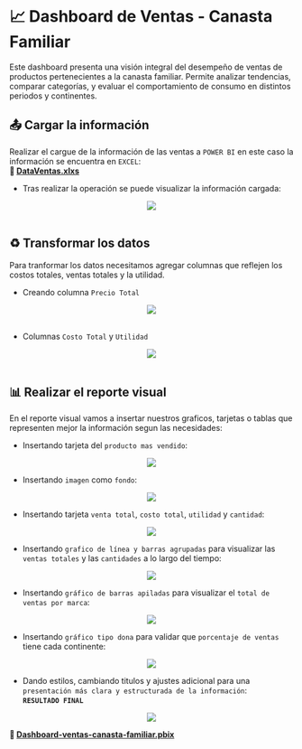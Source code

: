 # :chart_with_upwards_trend: Dashboard de Ventas - Canasta Familiar
Este dashboard presenta una visión integral del desempeño de ventas de productos pertenecientes a la canasta familiar. Permite analizar tendencias, comparar categorías, y evaluar el comportamiento de consumo en distintos periodos y continentes.

## :outbox_tray: Cargar la información
Realizar el cargue de la información de las ventas a `POWER BI` en este caso la información se encuentra en `EXCEL`:  
**:link: [DataVentas.xlxs](https://raw.githubusercontent.com/WilliamLopez663/Dashboard-de-Ventas-Canasta-Familiar/main/assets/docs/DataVentasPBI.xlxs)**

- Tras realizar la operación se puede visualizar la información cargada:
<div align="center">
  <img  src="https://raw.githubusercontent.com/WilliamLopez663/Dashboard-de-Ventas-Canasta-Familiar/main/assets/images/informacion-cargada.PNG">
</div>
<br>

## :recycle: Transformar los datos
Para tranformar los datos necesitamos agregar columnas que reflejen los costos totales, ventas totales y la utilidad.

- Creando columna `Precio Total`
<div align="center">
  <img  src="https://raw.githubusercontent.com/WilliamLopez663/Dashboard-de-Ventas-Canasta-Familiar/main/assets/images/columna-precio-total.PNG">
</div>  
<br>

- Columnas `Costo Total` y `Utilidad`
<div align="center">
  <img  src="https://raw.githubusercontent.com/WilliamLopez663/Dashboard-de-Ventas-Canasta-Familiar/main/assets/images/columna-costo-total-y-utilidad.PNG">
</div>
<br>

## :bar_chart: Realizar el reporte visual
En el reporte visual vamos a insertar nuestros graficos, tarjetas o tablas que representen mejor la información segun las necesidades:

- Insertando tarjeta del `producto mas vendido`:
<div align="center">
  <img  src="https://raw.githubusercontent.com/WilliamLopez663/Dashboard-de-Ventas-Canasta-Familiar/main/assets/images/insertando-tarjeta-producto-mas-vendido.PNG">
</div>

- Insertando `imagen` como `fondo`:
<div align="center">
  <img  src="https://raw.githubusercontent.com/WilliamLopez663/Dashboard-de-Ventas-Canasta-Familiar/main/assets/images/insertar-imagen-como-fondo.PNG">
</div>

- Insertando tarjeta `venta total`, `costo total`, `utilidad` y `cantidad`:
<div align="center">
  <img  src="https://raw.githubusercontent.com/WilliamLopez663/Dashboard-de-Ventas-Canasta-Familiar/main/assets/images/insertando-tarjeta-venta-total-costo-total-utilidad-cantidad.PNG">
</div>

- Insertando `grafico de línea y barras agrupadas` para visualizar las `ventas totales` y las `cantidades` a lo largo del tiempo:
<div align="center">
  <img  src="https://raw.githubusercontent.com/WilliamLopez663/Dashboard-de-Ventas-Canasta-Familiar/main/assets/images/insertando-grafico-de-barras-agrupadas.PNG">
</div>

- Insertando `gráfico de barras apiladas` para visualizar el `total de ventas por marca`:
<div align="center">
  <img  src="https://raw.githubusercontent.com/WilliamLopez663/Dashboard-de-Ventas-Canasta-Familiar/main/assets/images/insertar-grafico-barras-apiladas.PNG">
</div>

- Insertando `gráfico tipo dona` para validar que `porcentaje de ventas` tiene cada continente:
<div align="center">
  <img  src="https://raw.githubusercontent.com/WilliamLopez663/Dashboard-de-Ventas-Canasta-Familiar/main/assets/images/insertar-grafico-tipo-dona.PNG">
</div>

- Dando estilos, cambiando titulos y ajustes adicional para una `presentación más clara y estructurada de la información`:  
  **`RESULTADO FINAL`**
<div align="center">
  <img  src="https://raw.githubusercontent.com/WilliamLopez663/Dashboard-de-Ventas-Canasta-Familiar/main/assets/images/resultado-final.PNG">
</div>


**:link: [Dashboard-ventas-canasta-familiar.pbix](https://raw.githubusercontent.com/WilliamLopez663/Dashboard-de-Ventas-Canasta-Familiar/main/assets/docs/Dashboard-de-Ventas-Canasta-Familiar.pbix)**

